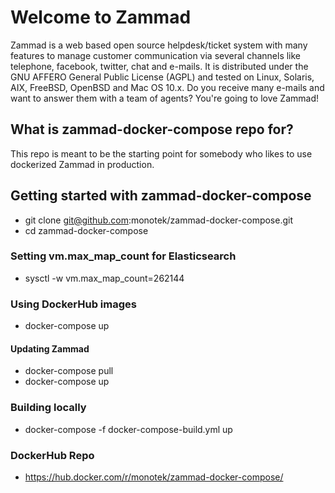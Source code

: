 # Welcome to Zammad

Zammad is a web based open source helpdesk/ticket system with many features
to manage customer communication via several channels like telephone, facebook,
twitter, chat and e-mails. It is distributed under the GNU AFFERO General Public
 License (AGPL) and tested on Linux, Solaris, AIX, FreeBSD, OpenBSD and Mac OS
10.x. Do you receive many e-mails and want to answer them with a team of agents?
You're going to love Zammad!

## What is zammad-docker-compose repo for?

This repo is meant to be the starting point for somebody who likes to use dockerized Zammad in production.

## Getting started with zammad-docker-compose

* git clone git@github.com:monotek/zammad-docker-compose.git
* cd zammad-docker-compose

### Setting vm.max_map_count for Elasticsearch

* sysctl -w vm.max_map_count=262144

### Using DockerHub images

* docker-compose up

#### Updating Zammad

* docker-compose pull
* docker-compose up

### Building locally

* docker-compose -f docker-compose-build.yml up

### DockerHub Repo

* https://hub.docker.com/r/monotek/zammad-docker-compose/
